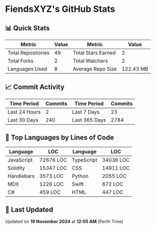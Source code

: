 # FiendsXYZ's GitHub Stats

## 📊 Quick Stats

| Metric               | Value       | Metric               | Value       |
|----------------------|-------------|----------------------|-------------|
| Total Repositories   | 49 | Total Stars Earned   | 2 |
| Total Forks          | 2 | Total Watchers       | 2 |
| Languages Used       | 8 | Average Repo Size    | 122.43 MB |

## 📈 Commit Activity

| Time Period      | Commits      | Time Period      | Commits      |
|------------------|--------------|------------------|--------------|
| Last 24 Hours    | 2 | Last 7 Days      | 23 |
| Last 30 Days     | 240 | Last 365 Days    | 2784 |

## 📝 Top Languages by Lines of Code

| Language       | LOC        | Language       | LOC        |
|----------------|------------|----------------|------------|
| JavaScript       | 72676 LOC  | TypeScript       | 34036 LOC  |
| Solidity       | 15347 LOC  | CSS       | 14911 LOC  |
| Handlebars       | 3573 LOC  | Python       | 2055 LOC  |
| MDX       | 1226 LOC  | Swift       | 672 LOC  |
| C#       | 459 LOC  | HTML       | 447 LOC  |

## 📅 Last Updated

Updated on **19 November 2024** at **12:05 AM** (Perth Time)
